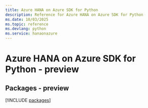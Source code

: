 ```yaml
---
title: Azure HANA on Azure SDK for Python
description: Reference for Azure HANA on Azure SDK for Python
ms.date: 10/03/2025
ms.topic: reference
ms.devlang: python
ms.service: hanaonazure
---
```

# Azure HANA on Azure SDK for Python - preview
## Packages - preview
[!INCLUDE [packages](hana-on-azure-index.md)]